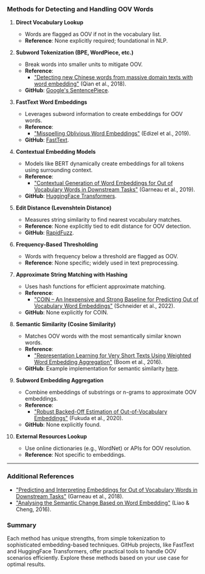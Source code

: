 ### **Methods for Detecting and Handling OOV Words**

1. **Direct Vocabulary Lookup**
   
   - Words are flagged as OOV if not in the vocabulary list.
   - **Reference**: None explicitly required; foundational in NLP.

2. **Subword Tokenization (BPE, WordPiece, etc.)**
   
   - Break words into smaller units to mitigate OOV.
   - **Reference**:
     - ["Detecting new Chinese words from massive domain texts with word embedding"](https://consensus.app/papers/detecting-new-chinese-words-from-massive-domain-texts-with-qian-du/4322ad1c513c5532a842712d170f561f/?utm_source=chatgpt) (Qian et al., 2018).
   - **GitHub**: [Google's SentencePiece](https://github.com/google/sentencepiece).

3. **FastText Word Embeddings**
   
   - Leverages subword information to create embeddings for OOV words.
   - **Reference**:
     - ["Misspelling Oblivious Word Embeddings"](https://consensus.app/papers/misspelling-oblivious-word-embeddings-edizel-piktus/6cd4e8355f975b6eb6fadab083d7e33f/?utm_source=chatgpt) (Edizel et al., 2019).
   - **GitHub**: [FastText](https://github.com/facebookresearch/fastText).

4. **Contextual Embedding Models**
   
   - Models like BERT dynamically create embeddings for all tokens using surrounding context.
   - **Reference**:
     - ["Contextual Generation of Word Embeddings for Out of Vocabulary Words in Downstream Tasks"](https://consensus.app/papers/contextual-generation-of-word-embeddings-for-out-of-garneau-leboeuf/89db8b329667563e88e284d305e17e89/?utm_source=chatgpt) (Garneau et al., 2019).
   - **GitHub**: [HuggingFace Transformers](https://github.com/huggingface/transformers).

5. **Edit Distance (Levenshtein Distance)**
   
   - Measures string similarity to find nearest vocabulary matches.
   - **Reference**: None explicitly tied to edit distance for OOV detection.
   - **GitHub**: [RapidFuzz](https://github.com/maxbachmann/RapidFuzz).

6. **Frequency-Based Thresholding**
   
   - Words with frequency below a threshold are flagged as OOV.
   - **Reference**: None specific; widely used in text preprocessing.

7. **Approximate String Matching with Hashing**
   
   - Uses hash functions for efficient approximate matching.
   - **Reference**:
     - ["COIN – An Inexpensive and Strong Baseline for Predicting Out of Vocabulary Word Embeddings"](https://consensus.app/papers/coin-–-an-inexpensive-and-strong-baseline-for-predicting-schneider-he/ff95d7eb953e5304b6945a4b86f8e916/?utm_source=chatgpt) (Schneider et al., 2022).
   - **GitHub**: None explicitly for COIN.

8. **Semantic Similarity (Cosine Similarity)**
   
   - Matches OOV words with the most semantically similar known words.
   - **Reference**:
     - ["Representation Learning for Very Short Texts Using Weighted Word Embedding Aggregation"](https://consensus.app/papers/representation-learning-for-very-short-texts-using-boom-canneyt/0aa9a22fccd15d3ba90c53e1e02c5f6f/?utm_source=chatgpt) (Boom et al., 2016).
   - **GitHub**: Example implementation for semantic similarity [here](https://github.com/UKPLab/sentence-transformers).

9. **Subword Embedding Aggregation**
   
   - Combine embeddings of substrings or n-grams to approximate OOV embeddings.
   - **Reference**:
     - ["Robust Backed-Off Estimation of Out-of-Vocabulary Embeddings"](https://consensus.app/papers/robust-backedoff-estimation-of-outofvocabulary-fukuda-yoshinaga/f39699ad4bce546da29059908167bcfd/?utm_source=chatgpt) (Fukuda et al., 2020).
   - **GitHub**: None explicitly found.

10. **External Resources Lookup**
    
    - Use online dictionaries (e.g., WordNet) or APIs for OOV resolution.
    - **Reference**: Not specific to embeddings.

---

### **Additional References**

- ["Predicting and Interpreting Embeddings for Out of Vocabulary Words in Downstream Tasks"](https://consensus.app/papers/predicting-and-interpreting-embeddings-for-out-of-garneau-leboeuf/e8743b3b55e95060acc37fe960c65cb4/?utm_source=chatgpt) (Garneau et al., 2018).
- ["Analysing the Semantic Change Based on Word Embedding"](https://consensus.app/papers/analysing-the-semantic-change-based-on-word-embedding-liao-cheng/c2af2be71854521481361f18ac7baca7/?utm_source=chatgpt) (Liao & Cheng, 2016).

### Summary

Each method has unique strengths, from simple tokenization to sophisticated embedding-based techniques. GitHub projects, like FastText and HuggingFace Transformers, offer practical tools to handle OOV scenarios efficiently. Explore these methods based on your use case for optimal results.
